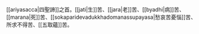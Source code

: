 [[ariyasacca|四聖諦]]之首。[[jati|生]]苦、[[jara|老]]苦、[[byadhi|病]]苦、[[marana|死]]苦、[[sokaparidevadukkhadomanassupayasa|愁哀苦憂惱]]苦、所求不得苦、[[五取蘊]]苦。